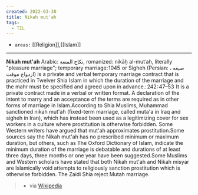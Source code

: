 ```yaml
---
created: 2022-03-30
title: Nikah mut'ah
tags:
  - TIL
---
```


- `areas:` [[Religion]],[[Islam]]

---

**Nikah mut'ah** Arabic: نكاح المتعة, romanized: nikāḥ al-mutʿah, literally "pleasure marriage"; temporary marriage: 1045  or Sigheh (Persian: صیغه ، ازدواج موقت) is a private and verbal temporary marriage contract that is practiced in Twelver Shia Islam in which the duration of the marriage and the mahr must be specified and agreed upon in advance.: 242 : 47–53  It is a private contract made in a verbal or written format. A declaration of the intent to marry and an acceptance of the terms are required as in other forms of marriage in Islam.According to Shia Muslims, Muhammad sanctioned nikah mut'ah (fixed-term marriage, called muta'a in Iraq and sigheh in Iran), which has instead been used as a legitimizing cover for sex workers in a culture where prostitution is otherwise forbidden. Some Western writers have argued that mut'ah approximates prostitution.Some sources say the Nikah mut'ah has no prescribed minimum or maximum duration, but others, such as The Oxford Dictionary of Islam, indicate the minimum duration of the marriage is debatable and durations of at least three days, three months or one year have been suggested.Some Muslims and Western scholars have stated that both Nikah mut'ah and Nikah misyar are Islamically void attempts to religiously sanction prostitution which is otherwise forbidden. The Zaidi Shia reject Mutah marriage. 
> - via [Wikipedia](https://en.wikipedia.org/wiki/Nikah%20mut'ah)

